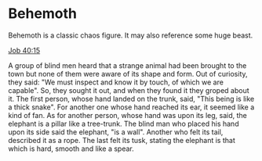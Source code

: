 # Behemoth

Behemoth is a classic chaos figure.
It may also reference some huge beast.

[Job 40:15]()

A group of blind men heard that a strange animal had been brought to the town but none of them were aware of its shape and form.
 Out of curiosity, they said: "We must inspect and know it by touch, of which we are capable".
 So, they sought it out, and when they found it they groped about it.
 The first person, whose hand landed on the trunk, said, "This being is like a thick snake".
 For another one whose hand reached its ear, it seemed like a kind of fan.
 As for another person, whose hand was upon its leg, said, the elephant is a pillar like a tree-trunk.
 The blind man who placed his hand upon its side said the elephant, "is a wall".
 Another who felt its tail, described it as a rope.
 The last felt its tusk, stating the elephant is that which is hard, smooth and like a spear.
